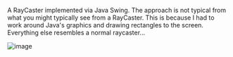 A RayCaster implemented via Java Swing. The approach is not typical from what you might typically see from a RayCaster. This is because I had to work around Java's graphics and drawing rectangles to the screen. Everything else resembles a normal raycaster...

![image](https://github.com/gawwkin/RayCaster/assets/162461163/bda7eb20-0879-4d8e-a25c-a570d285c706)
